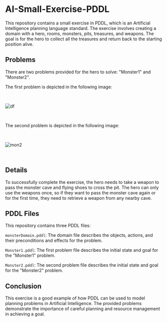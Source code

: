 # AI-Small-Exercise-PDDL

This repository contains a small exercise in PDDL, which is an Artificial Intelligence planning language standard. The exercise involves creating a domain with a hero, rooms, monsters, pits, treasures, and weapons. The goal is for the hero to collect all the treasures and return back to the starting position alive.

## Problems

There are two problems provided for the hero to solve: "Monster1" and "Monster2".

The first problem is depicted in the following image:

</br>

![df](https://user-images.githubusercontent.com/72731525/118113544-1cff9680-b3ef-11eb-8817-dedce265c201.png)

</br>


The second problem is depicted in the following image:

</br>

![mon2](https://user-images.githubusercontent.com/72731525/118113690-45879080-b3ef-11eb-9dac-1e3ba7ea2799.png)

</br>

## Details

To successfully complete the exercise, the hero needs to take a weapon to pass the monster cave and flying shoes to cross the pit. The hero can only use the weapons once, so if they want to pass the monster cave again or for the first time, they need to retrieve a weapon from any nearby cave.

## PDDL Files

This repository contains three PDDL files:

`monsterDomain.pddl`: The domain file describes the objects, actions, and their preconditions and effects for the problem.

`Monster1.pddl`: The first problem file describes the initial state and goal for the "Monster1" problem.


`Monster2.pddl`: The second problem file describes the initial state and goal for the "Monster2" problem.

## Conclusion

This exercise is a good example of how PDDL can be used to model planning problems in Artificial Intelligence. The provided problems demonstrate the importance of careful planning and resource management in achieving a goal.
